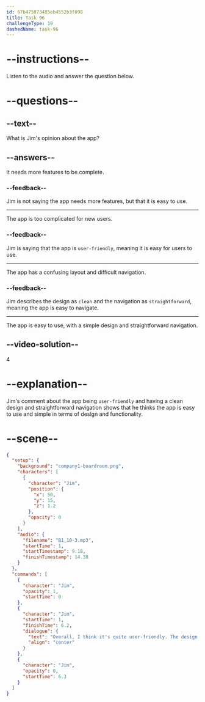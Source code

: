 ```yaml
---
id: 67b475073485eb4552b3f098
title: Task 96
challengeType: 19
dashedName: task-96
---
```


<!-- (audio) Jim: Overall, I think it's quite user-friendly. The design is clean, and the navigation is straightforward. -->

# --instructions--

Listen to the audio and answer the question below.

# --questions--

## --text--

What is Jim's opinion about the app?

## --answers--

It needs more features to be complete.

### --feedback--

Jim is not saying the app needs more features, but that it is easy to use.

---

The app is too complicated for new users.

### --feedback--

Jim is saying that the app is `user-friendly`, meaning it is easy for users to use.

---

The app has a confusing layout and difficult navigation.

### --feedback--

Jim describes the design as `clean` and the navigation as `straightforward`, meaning the app is easy to navigate.

---

The app is easy to use, with a simple design and straightforward navigation.

## --video-solution--

4

# --explanation--

Jim's comment about the app being `user-friendly` and having a clean design and straightforward navigation shows that he thinks the app is easy to use and simple in terms of design and functionality.

# --scene--

```json
{
  "setup": {
    "background": "company1-boardroom.png",
    "characters": [
      {
        "character": "Jim",
        "position": {
          "x": 50,
          "y": 15,
          "z": 1.2
        },
        "opacity": 0
      }
    ],
    "audio": {
      "filename": "B1_10-3.mp3",
      "startTime": 1,
      "startTimestamp": 9.18,
      "finishTimestamp": 14.38
    }
  },
  "commands": [
    {
      "character": "Jim",
      "opacity": 1,
      "startTime": 0
    },
    {
      "character": "Jim",
      "startTime": 1,
      "finishTime": 6.2,
      "dialogue": {
        "text": "Overall, I think it's quite user-friendly. The design is clean and the navigation is straightforward.",
        "align": "center"
      }
    },
    {
      "character": "Jim",
      "opacity": 0,
      "startTime": 6.3
    }
  ]
}
```
